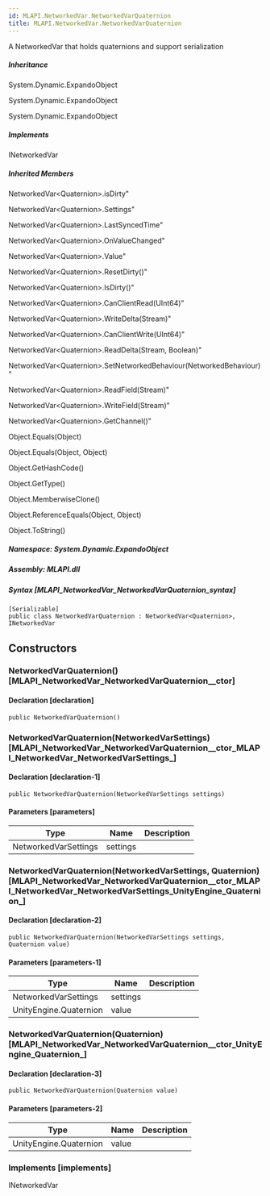 ```yaml
---  
id: MLAPI.NetworkedVar.NetworkedVarQuaternion  
title: MLAPI.NetworkedVar.NetworkedVarQuaternion  
---
```


<div class="markdown level0 summary" markdown="1">

A NetworkedVar that holds quaternions and support serialization

</div>

<div class="markdown level0 conceptual" markdown="1">

</div>

<div class="inheritance" markdown="1">

##### Inheritance

<div class="level0" markdown="1">

System.Dynamic.ExpandoObject

</div>

<div class="level1" markdown="1">

System.Dynamic.ExpandoObject

</div>

<div class="level2" markdown="1">

System.Dynamic.ExpandoObject

</div>

</div>

<div markdown="1" classs="implements">

##### Implements

<div markdown="1">

INetworkedVar

</div>

</div>

<div class="inheritedMembers" markdown="1">

##### Inherited Members

<div markdown="1">

NetworkedVar\<Quaternion\>.isDirty"

</div>

<div markdown="1">

NetworkedVar\<Quaternion\>.Settings"

</div>

<div markdown="1">

NetworkedVar\<Quaternion\>.LastSyncedTime"

</div>

<div markdown="1">

NetworkedVar\<Quaternion\>.OnValueChanged"

</div>

<div markdown="1">

NetworkedVar\<Quaternion\>.Value"

</div>

<div markdown="1">

NetworkedVar\<Quaternion\>.ResetDirty()"

</div>

<div markdown="1">

NetworkedVar\<Quaternion\>.IsDirty()"

</div>

<div markdown="1">

NetworkedVar\<Quaternion\>.CanClientRead(UInt64)"

</div>

<div markdown="1">

NetworkedVar\<Quaternion\>.WriteDelta(Stream)"

</div>

<div markdown="1">

NetworkedVar\<Quaternion\>.CanClientWrite(UInt64)"

</div>

<div markdown="1">

NetworkedVar\<Quaternion\>.ReadDelta(Stream, Boolean)"

</div>

<div markdown="1">

NetworkedVar\<Quaternion\>.SetNetworkedBehaviour(NetworkedBehaviour)"

</div>

<div markdown="1">

NetworkedVar\<Quaternion\>.ReadField(Stream)"

</div>

<div markdown="1">

NetworkedVar\<Quaternion\>.WriteField(Stream)"

</div>

<div markdown="1">

NetworkedVar\<Quaternion\>.GetChannel()"

</div>

<div markdown="1">

Object.Equals(Object)

</div>

<div markdown="1">

Object.Equals(Object, Object)

</div>

<div markdown="1">

Object.GetHashCode()

</div>

<div markdown="1">

Object.GetType()

</div>

<div markdown="1">

Object.MemberwiseClone()

</div>

<div markdown="1">

Object.ReferenceEquals(Object, Object)

</div>

<div markdown="1">

Object.ToString()

</div>

</div>

##### **Namespace**: System.Dynamic.ExpandoObject

##### **Assembly**: MLAPI.dll

##### Syntax [MLAPI_NetworkedVar_NetworkedVarQuaternion_syntax]

    [Serializable]
    public class NetworkedVarQuaternion : NetworkedVar<Quaternion>, INetworkedVar

## Constructors 

### NetworkedVarQuaternion() [MLAPI_NetworkedVar_NetworkedVarQuaternion__ctor]

<div class="markdown level1 summary" markdown="1">

</div>

<div class="markdown level1 conceptual" markdown="1">

</div>

#### Declaration [declaration]

    public NetworkedVarQuaternion()

### NetworkedVarQuaternion(NetworkedVarSettings) [MLAPI_NetworkedVar_NetworkedVarQuaternion__ctor_MLAPI_NetworkedVar_NetworkedVarSettings_]

<div class="markdown level1 summary" markdown="1">

</div>

<div class="markdown level1 conceptual" markdown="1">

</div>

#### Declaration [declaration-1]

    public NetworkedVarQuaternion(NetworkedVarSettings settings)

#### Parameters [parameters]

| Type                 | Name     | Description |
|----------------------|----------|-------------|
| NetworkedVarSettings | settings |             |

### NetworkedVarQuaternion(NetworkedVarSettings, Quaternion) [MLAPI_NetworkedVar_NetworkedVarQuaternion__ctor_MLAPI_NetworkedVar_NetworkedVarSettings_UnityEngine_Quaternion_]

<div class="markdown level1 summary" markdown="1">

</div>

<div class="markdown level1 conceptual" markdown="1">

</div>

#### Declaration [declaration-2]

    public NetworkedVarQuaternion(NetworkedVarSettings settings, Quaternion value)

#### Parameters [parameters-1]

| Type                   | Name     | Description |
|------------------------|----------|-------------|
| NetworkedVarSettings   | settings |             |
| UnityEngine.Quaternion | value    |             |

### NetworkedVarQuaternion(Quaternion) [MLAPI_NetworkedVar_NetworkedVarQuaternion__ctor_UnityEngine_Quaternion_]

<div class="markdown level1 summary" markdown="1">

</div>

<div class="markdown level1 conceptual" markdown="1">

</div>

#### Declaration [declaration-3]

    public NetworkedVarQuaternion(Quaternion value)

#### Parameters [parameters-2]

| Type                   | Name  | Description |
|------------------------|-------|-------------|
| UnityEngine.Quaternion | value |             |

### Implements [implements]

<div markdown="1">

INetworkedVar

</div>
